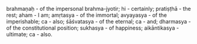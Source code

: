 brahmaṇaḥ - of the impersonal brahma-jyotir; hi - certainly; pratiṣṭhā - the rest; aham - I am; amṛtasya - of the immortal; avyayasya - of the imperishable; ca - also; śāśvatasya - of the eternal; ca - and; dharmasya - of the constitutional position; sukhasya - of happiness; aikāntikasya - ultimate; ca - also.
